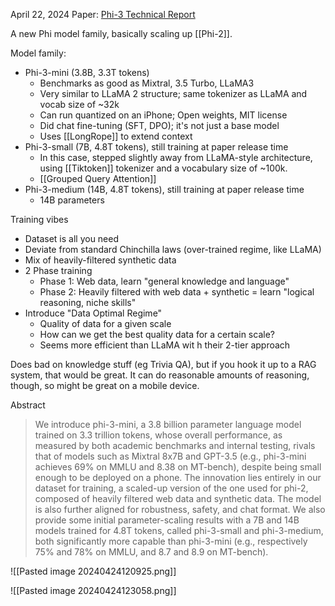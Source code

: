 April 22, 2024
Paper: [Phi-3 Technical Report](https://arxiv.org/abs/2404.14219)

A new Phi model family, basically scaling up [[Phi-2]]. 

Model family:
- Phi-3-mini (3.8B, 3.3T tokens)
	- Benchmarks as good as Mixtral, 3.5 Turbo, LLaMA3
	- Very similar to LLaMA 2 structure; same tokenizer as LLaMA and vocab size of ~32k
	- Can run quantized on an iPhone; Open weights, MIT license
	- Did chat fine-tuning (SFT, DPO); it's not just a base model
	- Uses [[LongRope]] to extend context
- Phi-3-small (7B, 4.8T tokens), still training at paper release time
	- In this case, stepped slightly away from LLaMA-style architecture, using [[Tiktoken]] tokenizer and a vocabulary size of ~100k.
	- [[Grouped Query Attention]]
- Phi-3-medium (14B, 4.8T tokens), still training at paper release time
	- 14B parameters

Training vibes
- Dataset is all you need
- Deviate from standard Chinchilla laws (over-trained regime, like LLaMA)
- Mix of heavily-filtered synthetic data
- 2 Phase training
	- Phase 1: Web data, learn "general knowledge and language"
	- Phase 2: Heavily filtered with web data + synthetic = learn "logical reasoning, niche skills"
- Introduce "Data Optimal Regime"
	- Quality of data for a given scale
	- How can we get the best quality data for a certain scale? 
	- Seems more efficient than LLaMA wit h their 2-tier approach

Does bad on knowledge stuff (eg Trivia QA), but if you hook it up to a RAG system, that would be great. It can do reasonable amounts of reasoning, though, so might be great on a mobile device.

Abstract
> We introduce phi-3-mini, a 3.8 billion parameter language model trained on 3.3 trillion tokens, whose overall performance, as measured by both academic benchmarks and internal testing, rivals that of models such as Mixtral 8x7B and GPT-3.5 (e.g., phi-3-mini achieves 69% on MMLU and 8.38 on MT-bench), despite being small enough to be deployed on a phone. The innovation lies entirely in our dataset for training, a scaled-up version of the one used for phi-2, composed of heavily filtered web data and synthetic data. The model is also further aligned for robustness, safety, and chat format. We also provide some initial parameter-scaling results with a 7B and 14B models trained for 4.8T tokens, called phi-3-small and phi-3-medium, both significantly more capable than phi-3-mini (e.g., respectively 75% and 78% on MMLU, and 8.7 and 8.9 on MT-bench).




![[Pasted image 20240424120925.png]]

![[Pasted image 20240424123058.png]]
